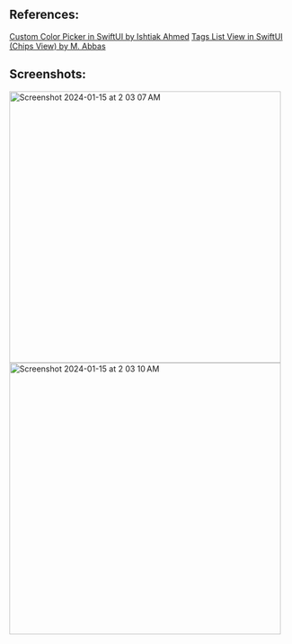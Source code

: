 ## References:

[Custom Color Picker in SwiftUI by Ishtiak Ahmed](https://ishtiz.com/swiftui/custom-color-picker-in-swiftui)
[Tags List View in SwiftUI (Chips View) by M. Abbas](https://medium.com/geekculture/tags-view-in-swiftui-e47dc6ce52e8)

## Screenshots:

<img width="483" alt="Screenshot 2024-01-15 at 2 03 07 AM" src="https://github.com/MaksGorobets/SwiftUITagTest/assets/139014119/c076b7b4-3d1f-4cbc-aeae-02c5c2089e99">

<img width="483" alt="Screenshot 2024-01-15 at 2 03 10 AM" src="https://github.com/MaksGorobets/SwiftUITagTest/assets/139014119/43e0a737-1a54-46ce-9e25-0739ef3abbd2">
